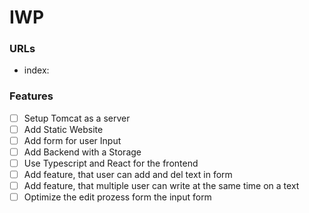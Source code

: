 # IWP
### URLs
- index: 

### Features
- [ ] Setup Tomcat as a server
- [ ] Add Static Website
- [ ] Add form for user Input
- [ ] Add Backend with a Storage
- [ ] Use Typescript and React for the frontend
- [ ] Add feature, that user can add and del text in form 
- [ ] Add feature, that multiple user can write at the same time on a text 
- [ ] Optimize the edit prozess form the input form 
